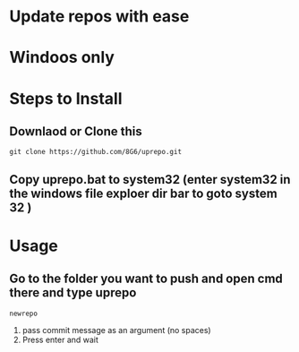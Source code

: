 # Update repos with ease
# Windoos only
# Steps to Install

## Downlaod or Clone this
```
git clone https://github.com/8G6/uprepo.git
```
## Copy uprepo.bat to system32 (enter system32 in the windows file exploer dir bar to goto system 32 )
# Usage
## Go to the folder you want to push and open cmd there and type uprepo
```
newrepo
```
1. pass commit message as an argument (no spaces)
2. Press enter and wait
